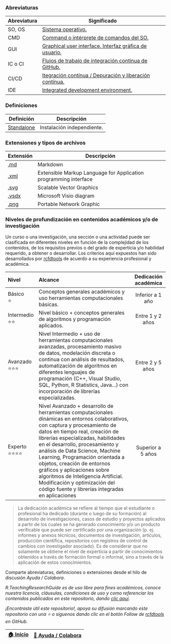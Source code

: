 ### Abreviaturas

| Abreviatura | Significado                                                                                                                                   |
|-------------|-----------------------------------------------------------------------------------------------------------------------------------------------|
| SO, OS      | [Sistema operativo.](https://en.wikipedia.org/wiki/Operating_system)                                                                          |
| CMD         | [Command o intérprete de comandos del SO.](https://en.wikipedia.org/wiki/Cmd.exe)                                                             |
| GUI         | [Graphical user interface. Interfaz gráfica de usuario.](https://en.wikipedia.org/wiki/Graphical_user_interface)                              |
| IC o CI     | [Flujos de trabajo de integración continua de GitHub.](https://docs.github.com/es/get-started/learning-about-github/types-of-github-accounts) |
| CI/CD       | [Itegración contínua / Depuración y liberación contínua.](https://resources.github.com/ci-cd/)                                                |
| IDE         | [Integrated development environment.](https://www.redhat.com/en/topics/middleware/what-is-ide)                                                |


### Definiciones

| Definición                                                       | Descripción                                                                                                                          |
|------------------------------------------------------------------|--------------------------------------------------------------------------------------------------------------------------------------|
| [Standalone](https://en.wikipedia.org/wiki/Standalone_software)  | Instalación independiente.                                                                                                           |


### Extensiones y tipos de archivos

| Extensión                                    | Descripción                                                      |
|----------------------------------------------|------------------------------------------------------------------|
| [.md](https://fileinfo.com/extension/md)     | Markdown                                                         |
| [.xml](https://fileinfo.com/extension/xml)   | Extensible Markup Language for Application programming interface |
| [.svg](https://fileinfo.com/extension/svg)   | Scalable Vector Graphics                                         |
| [.vsdx](https://fileinfo.com/extension/vsdx) | Microsoft Visio diagram                                          |
| [.png](https://fileinfo.com/extension/png)   | Portable Network Graphic                                         |


### Niveles de profundización en contenidos académicos y/o de investigación

Un curso o una investigación, una sección o una actividad puede ser clasificada en diferentes niveles en función de la complejidad de los contenidos, de los requisitos previos o del grado de experticia y/o habilidad requerido, a obtener o desarrollar. Los criterios aquí expuestos han sido desarrollados por [rcfdtools](https://github.com/rcfdtools) de acuerdo a su experiencia profesional y académica.

| Nivel                               | Alcance                                                                                                                                                                                                                                                                                                                                                                                                                                                                                                 | Dedicación académica |
|:------------------------------------|:--------------------------------------------------------------------------------------------------------------------------------------------------------------------------------------------------------------------------------------------------------------------------------------------------------------------------------------------------------------------------------------------------------------------------------------------------------------------------------------------------------|:--------------------:|
| Básico<br>:star:                    | Conceptos generales académicos y uso herramientas computacionales básicas.                                                                                                                                                                                                                                                                                                                                                                                                                              |   Inferior a 1 año   |
| Intermedio<br>:star::star:          | Nivel básico + conceptos generales de algoritmos y programación aplicados.                                                                                                                                                                                                                                                                                                                                                                                                                              |   Entre 1 y 2 años   |
| Avanzado<br>:star::star::star:      | Nivel Intermedio + uso de herramientas computacionales avanzadas, procesamiento masivo de datos, modelación discreta o continua con análisis de resultados, automatización de algoritmos en diferentes lenguajes de programación (C++, Visual Studio, SQL, Python, R Statistics, Java...) con incorporación de librerías especializadas.                                                                                                                                                                |   Entre 2 y 5 años   |
| Experto<br>:star::star::star::star: | Nivel Avanzado + desarrollo de herramientas computacionales dinámicas en entornos colaborativos, con captura y procesamiento de datos en tiempo real, creación de librerías especializadas, habilidades en el desarrollo, procesamiento y análisis de Data Science, Machine Learning, Programación orientada a objetos, creación de entornos gráficos y aplicaciones sobre algoritmos de Inteligencia Artificial. Modificación y optimización del código fuente y librerías integradas en aplicaciones  |  Superior a 5 años   |

> La dedicación académica se refiere al tiempo que el estudiante o profesional ha dedicado (durante o luego de su formación) al desarrollo de investigaciones, casos de estudio y proyectos aplicados a partir de los cuales se ha generado conocimiento y/o un producto verificable que puede ser certificado por una organización (p. ej. informes y anexos técnicos, documentos de investigación, artículos, producción científica, repositorios con registros de control de cambios con investigador asociado). Es de considerar que no solamente se obtiene el nivel de experticia a partir de conocimientos obtenidos a través de formación formal o informal, sino a través de la aplicación de estos conocimientos. 

Comparte abreviaturas, definiciones o extensiones desde el hilo de discusión _Ayuda / Colabora_.

_R.TeachingResearchGuide es de uso libre para fines académicos, conoce nuestra licencia, cláusulas, condiciones de uso y como referenciar los contenidos publicados en este repositorio, dando [clic aquí](LICENSE.md)._

_¡Encontraste útil este repositorio!, apoya su difusión marcando este repositorio con una ⭐ o síguenos dando clic en el botón Follow de [rcfdtools](https://github.com/rcfdtools) en GitHub._


| [:house: Inicio](Readme.md) | [:beginner: Ayuda / Colabora](https://github.com/rcfdtools/R.TeachingResearchGuide/discussions/11) |
|-----------------------------|----------------------------------------------------------------------------------------------------|
